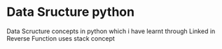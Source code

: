 # Data Sructure python
Data Scructure concepts in python which i have learnt through Linked in
Reverse Function uses stack concept 
